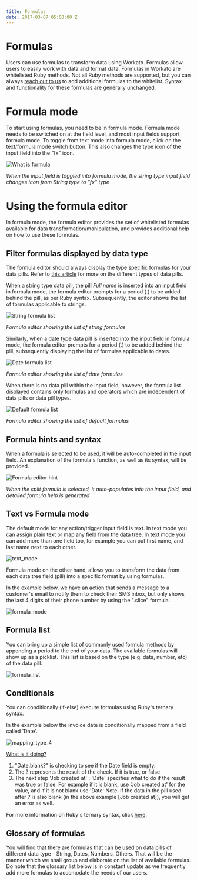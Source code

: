 ```yaml
---
title: Formulas
date: 2017-03-07 05:00:00 Z
---
```


# Formulas
Users can use formulas to transform data using Workato. Formulas allow users to easily work with data and format data. Formulas in Workato are whitelisted Ruby methods. Not all Ruby methods are supported, but you can always [reach out to us](contact-us.md) to add additional formulas to the whitelist. Syntax and functionality for these formulas are generally unchanged.

# Formula mode
To start using formulas, you need to be in formula mode. Formula mode needs to be switched on at the field level, and most input fields support formula mode. To toggle from text mode into formula mode, click on the text/formula mode switch button. This also changes the type icon of the input field into the "fx" icon.

![What is formula](/assets/images/formula-docs/what_is_formula_gif.gif)

*When the input field is toggled into formula mode, the string type input field changes icon from String type to "fx" type*

# Using the formula editor
In formula mode, the formula editor provides the set of whitelisted formulas available for data transformation/manipulation, and provides additional help on how to use these formulas.

## Filter formulas displayed by data type
The formula editor should always display the type specific formulas for your data pills. Refer to [this article](/recipes/data-pills-and-mapping.md) for more on the different types of data pills.

When a string type data pill, the pill *Full name* is inserted into an input field in formula mode, the formula editor prompts for a period (.) to be added behind the pill, as per Ruby syntax. Subsequently, the editor shows the list of formulas applicable to strings.

![String formula list](/assets/images/formula-docs/string-formula-list.gif)

*Formula editor showing the list of string formulas*

Similarly, when a date type data pill is inserted into the input field in formula mode, the formula editor prompts for a period (.) to be added behind the pill, subsequently displaying the list of formulas applicable to dates.

![Date formula list](/assets/images/formula-docs/date-formula-list.gif)

*Formula editor showing the list of date formulas*

When there is no data pill within the input field, however, the formula list displayed contains only formulas and operators which are independent of data pills or data pill types.

![Default formula list](/assets/images/formula-docs/default-formula-list.gif)

*Formula editor showing the list of default formulas*

## Formula hints and syntax
When a formula is selected to be used, it will be auto-completed in the input field. An explanation of the formula's function, as well as its syntax, will be provided.

![Formula editor hint](/assets/images/formula-docs/formula-editor-hint.gif)

*When the split formula is selected, it auto-populates into the input field, and detailed formula help is generated*

## Text vs Formula mode

The default mode for any action/trigger input field is text. In text mode you can assign plain text or map any field from the data tree. In text mode you can add more than one field too, for example you can put first name, and last name next to each other.

![text_mode](/assets/images/formula-docs/text_mode.png)

Formula mode on the other hand, allows you to transform the data from each data tree field (pill) into a specific format by using formulas. 

In the example below, we have an action that sends a message to a customer's email to notify them to check their SMS inbox, but only shows the last 4 digits of their phone number by using the ".slice" formula. 
 
![formula_mode](/assets/images/formula-docs/formula_mode.png)

## Formula list
You can bring up a simple list of commonly used formula methods by appending a period to the end of your data. The available formulas will show up as a picklist. This list is based on the type (e.g. data, number, etc) of the data pill.

![formula_list](/assets/images/formula-docs/formula_list.png)

## Conditionals
You can conditionally (if-else) execute formulas using Ruby's ternary syntax. 

In the example below the invoice date is conditionally mapped from a field called 'Date'. 

![mapping_type_4](/assets/images/formula-docs/ternary-formula.png)

<u>What is it doing?</u>

1. "Date.blank?" is checking to see if the Date field is empty.
2. The ? represents the result of the check. If it is true, or false
3. The next step 'Job created at' : 'Date' specifies what to do if the result was true or false. 
    For example if it is blank, use 'Job created at' for the value, and if it is not blank use 'Date'
Note: If the data in the pill used after ? is also blank (in the above example [Job created at]), you will get an error as well. 

For more information on Ruby's ternary syntax, click [here](http://www.w3resource.com/ruby/ruby-ternary-operator.php).

## Glossary of formulas
You will find that there are formulas that can be used on data pills of different data type - String, Dates, Numbers, Others. 
That will be the manner which we shall group and elaborate on the list of available formulas. Do note that the glossary list below is in constant update as we frequently add more formulas to accomodate the needs of our users. 